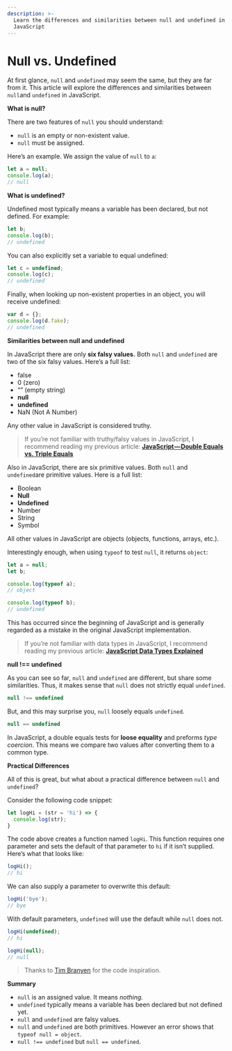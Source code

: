 ```yaml
---
description: >-
  Learn the differences and similarities between null and undefined in
  JavaScript
---
```


# Null vs. Undefined

At first glance, `null` and `undefined` may seem the same, but they are far from it. This article will explore the differences and similarities between `null`and `undefined` in JavaScript.

**What is null?**

There are two features of `null` you should understand:

* `null` is an empty or non-existent value.
* `null` must be assigned.

Here’s an example. We assign the value of `null` to `a`:

```javascript
let a = null;
console.log(a);
// null
```

**What is undefined?**

Undefined most typically means a variable has been declared, but not defined. For example:

```javascript
let b;
console.log(b);
// undefined
```

You can also explicitly set a variable to equal undefined:

```javascript
let c = undefined;
console.log(c);
// undefined
```

Finally, when looking up non-existent properties in an object, you will receive undefined:

```javascript
var d = {};
console.log(d.fake);
// undefined
```

**Similarities between null and undefined**

In JavaScript there are only **six falsy values.** Both `null` and `undefined` are two of the six falsy values. Here’s a full list:

* false
* 0 \(zero\)
* “” \(empty string\)
* **null**
* **undefined**
* NaN \(Not A Number\)

Any other value in JavaScript is considered truthy.

> If you’re not familiar with truthy/falsy values in JavaScript, I recommend reading my previous article: [**JavaScript — Double Equals vs. Triple Equals**](https://codeburst.io/javascript-double-equals-vs-triple-equals-61d4ce5a121a)

Also in JavaScript, there are six primitive values. Both `null` and `undefined`are primitive values. Here is a full list:

* Boolean
* **Null**
* **Undefined**
* Number
* String
* Symbol

All other values in JavaScript are objects \(objects, functions, arrays, etc.\).

Interestingly enough, when using `typeof` to test `null`, it returns `object`:

```javascript
let a = null;
let b;

console.log(typeof a);
// object

console.log(typeof b);
// undefined
```

This has occurred since the beginning of JavaScript and is generally regarded as a mistake in the original JavaScript implementation.

> If you’re not familiar with data types in JavaScript, I recommend reading my previous article: [**JavaScript Data Types Explained**](https://codeburst.io/javascript-data-types-explained-347555cd2d4d)

**null !== undefined**

As you can see so far, `null` and `undefined` are different, but share some similarities. Thus, it makes sense that `null` does not strictly equal `undefined`.

```javascript
null !== undefined 
```

But, and this may surprise you, `null` loosely equals `undefined`.

```javascript
null == undefined
```

In JavaScript, a double equals tests for **loose equality** and preforms _type coercion_. This means we compare two values after converting them to a common type.

**Practical Differences**

All of this is great, but what about a practical difference between `null` and `undefined`?

Consider the following code snippet:

```javascript
let logHi = (str = 'hi') => {
  console.log(str);
}
```

The code above creates a function named `logHi`. This function requires one parameter and sets the default of that parameter to `hi` if it isn’t supplied. Here’s what that looks like:

```javascript
logHi();
// hi
```

We can also supply a parameter to overwrite this default:

```javascript
logHi('bye');
// bye
```

With default parameters, `undefined` will use the default while `null` does not.

```javascript
logHi(undefined);
// hi

logHi(null);
// null
```

> Thanks to [Tim Branyen](https://medium.com/@tbranyen) for the code inspiration.

**Summary**

* `null` is an assigned value. It means _nothing._
* `undefined` typically means a variable has been declared but not defined yet.
* `null` and `undefined` are falsy values.
* `null` and `undefined` are both primitives. However an error shows that `typeof null = object`.
* `null !== undefined` but `null == undefined`.

